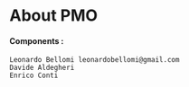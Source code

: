 # About PMO

#### Components :
	Leonardo Bellomi leonardobellomi@gmail.com
	Davide Aldegheri 
	Enrico Conti
